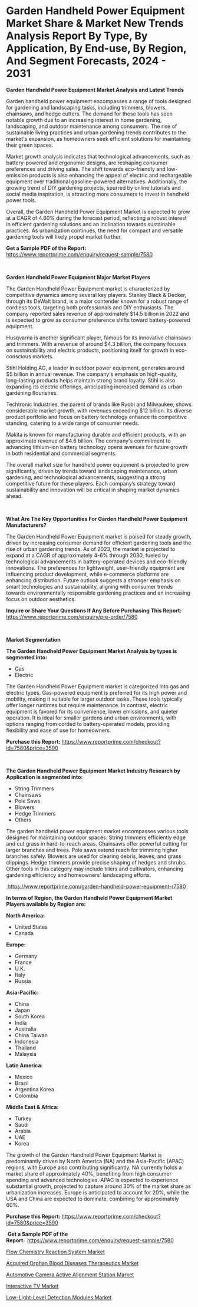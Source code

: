 <p><h1>Garden Handheld Power Equipment Market Share & Market New Trends Analysis Report By Type, By Application, By End-use, By Region, And Segment Forecasts, 2024 - 2031</h1></p><p><strong>Garden Handheld Power Equipment Market Analysis and Latest Trends</strong></p>
<p><p>Garden handheld power equipment encompasses a range of tools designed for gardening and landscaping tasks, including trimmers, blowers, chainsaws, and hedge cutters. The demand for these tools has seen notable growth due to an increasing interest in home gardening, landscaping, and outdoor maintenance among consumers. The rise of sustainable living practices and urban gardening trends contributes to the market's expansion, as homeowners seek efficient solutions for maintaining their green spaces.</p><p>Market growth analysis indicates that technological advancements, such as battery-powered and ergonomic designs, are reshaping consumer preferences and driving sales. The shift towards eco-friendly and low-emission products is also enhancing the appeal of electric and rechargeable equipment over traditional gasoline-powered alternatives. Additionally, the growing trend of DIY gardening projects, spurred by online tutorials and social media inspiration, is attracting more consumers to invest in handheld power tools.</p><p>Overall, the Garden Handheld Power Equipment Market is expected to grow at a CAGR of 4.60% during the forecast period, reflecting a robust interest in efficient gardening solutions and an inclination towards sustainable practices. As urbanization continues, the need for compact and versatile gardening tools will likely propel market further.</p></p>
<p><strong>Get a Sample PDF of the Report:&nbsp;</strong> <a href="https://www.reportprime.com/enquiry/request-sample/7580">https://www.reportprime.com/enquiry/request-sample/7580</a></p>
<p>&nbsp;</p>
<p><strong>Garden Handheld Power Equipment Major Market Players</strong></p>
<p><p>The Garden Handheld Power Equipment market is characterized by competitive dynamics among several key players. Stanley Black & Decker, through its DeWalt brand, is a major contender known for a robust range of cordless tools, targeting both professionals and DIY enthusiasts. The company reported sales revenue of approximately $14.5 billion in 2022 and is expected to grow as consumer preference shifts toward battery-powered equipment.</p><p>Husqvarna is another significant player, famous for its innovative chainsaws and trimmers. With a revenue of around $4.3 billion, the company focuses on sustainability and electric products, positioning itself for growth in eco-conscious markets.</p><p>Stihl Holding AG, a leader in outdoor power equipment, generates around $5 billion in annual revenue. The company's emphasis on high-quality, long-lasting products helps maintain strong brand loyalty. Stihl is also expanding its electric offerings, anticipating increased demand as urban gardening flourishes.</p><p>Techtronic Industries, the parent of brands like Ryobi and Milwaukee, shows considerable market growth, with revenues exceeding $12 billion. Its diverse product portfolio and focus on battery technology enhance its competitive standing, catering to a wide range of consumer needs.</p><p>Makita is known for manufacturing durable and efficient products, with an approximate revenue of $4.6 billion. The company's commitment to advancing lithium-ion battery technology opens avenues for future growth in both residential and commercial segments.</p><p>The overall market size for handheld power equipment is projected to grow significantly, driven by trends toward landscaping maintenance, urban gardening, and technological advancements, suggesting a strong competitive future for these players. Each company’s strategy toward sustainability and innovation will be critical in shaping market dynamics ahead.</p></p>
<p>&nbsp;</p>
<p><strong>What Are The Key Opportunities For Garden Handheld Power Equipment Manufacturers?</strong></p>
<p><p>The Garden Handheld Power Equipment market is poised for steady growth, driven by increasing consumer demand for efficient gardening tools and the rise of urban gardening trends. As of 2023, the market is projected to expand at a CAGR of approximately 4-6% through 2030, fueled by technological advancements in battery-operated devices and eco-friendly innovations. The preferences for lightweight, user-friendly equipment are influencing product development, while e-commerce platforms are enhancing distribution. Future outlook suggests a stronger emphasis on smart technologies and sustainability, aligning with consumer trends towards environmentally responsible gardening practices and an increasing focus on outdoor aesthetics.</p></p>
<p><strong>Inquire or Share Your Questions If Any Before Purchasing This Report:</strong> <a href="https://www.reportprime.com/enquiry/pre-order/7580">https://www.reportprime.com/enquiry/pre-order/7580</a></p>
<p>&nbsp;</p>
<p><strong>Market Segmentation</strong></p>
<p><strong>The Garden Handheld Power Equipment Market Analysis by types is segmented into:</strong></p>
<p><ul><li>Gas</li><li>Electric</li></ul></p>
<p><p>The Garden Handheld Power Equipment market is categorized into gas and electric types. Gas-powered equipment is preferred for its high power and mobility, making it suitable for larger outdoor tasks. These tools typically offer longer runtimes but require maintenance. In contrast, electric equipment is favored for its convenience, lower emissions, and quieter operation. It is ideal for smaller gardens and urban environments, with options ranging from corded to battery-operated models, providing flexibility and ease of use for homeowners.</p></p>
<p><strong>Purchase this Report:&nbsp;</strong><a href="https://www.reportprime.com/checkout?id=7580&price=3590">https://www.reportprime.com/checkout?id=7580&price=3590</a></p>
<p>&nbsp;</p>
<p><strong>The Garden Handheld Power Equipment Market Industry Research by Application is segmented into:</strong></p>
<p><ul><li>String Trimmers</li><li>Chainsaws</li><li>Pole Saws</li><li>Blowers</li><li>Hedge Trimmers</li><li>Others</li></ul></p>
<p><p>The garden handheld power equipment market encompasses various tools designed for maintaining outdoor spaces. String trimmers efficiently edge and cut grass in hard-to-reach areas. Chainsaws offer powerful cutting for larger branches and trees. Pole saws extend reach for trimming higher branches safely. Blowers are used for clearing debris, leaves, and grass clippings. Hedge trimmers provide precise shaping of hedges and shrubs. Other tools in this category may include tillers and cultivators, enhancing gardening efficiency and homeowners' landscaping efforts.</p></p>
<p><a href="https://www.reportprime.com/garden-handheld-power-equipment-r7580">&nbsp;https://www.reportprime.com/garden-handheld-power-equipment-r7580</a></p>
<p><strong>In terms of Region, the Garden Handheld Power Equipment Market Players available by Region are:</strong></p>
<p>
    <p> <strong> North America: </strong>
        <ul>
            <li>United States</li>
            <li>Canada</li>
        </ul>
        </p> 
    <p> <strong> Europe: </strong>
        <ul>
            <li>Germany</li>
            <li>France</li>
            <li>U.K.</li>
            <li>Italy</li>
            <li>Russia</li>
        </ul>
        </p> 
    <p> <strong> Asia-Pacific: </strong>
        <ul>
            <li>China</li>
            <li>Japan</li>
            <li>South Korea</li>
            <li>India</li>
            <li>Australia</li>
            <li>China Taiwan</li>
            <li>Indonesia</li>
            <li>Thailand</li>
            <li>Malaysia</li>
        </ul>
        </p> 
    <p> <strong> Latin America: </strong>
        <ul>
            <li>Mexico</li>
            <li>Brazil</li>
            <li>Argentina Korea</li>
            <li>Colombia</li>
        </ul>
        </p> 
    <p> <strong> Middle East & Africa: </strong>
        <ul>
            <li>Turkey</li>
            <li>Saudi</li>
            <li>Arabia</li>
            <li>UAE</li>
            <li>Korea</li>
        </ul>
    </p>
    </p>
<p><p>The growth of the Garden Handheld Power Equipment Market is predominantly driven by North America (NA) and the Asia-Pacific (APAC) regions, with Europe also contributing significantly. NA currently holds a market share of approximately 40%, benefiting from high consumer spending and advanced technologies. APAC is expected to experience substantial growth, projected to capture around 30% of the market share as urbanization increases. Europe is anticipated to account for 20%, while the USA and China are expected to dominate, combining for approximately 60%.</p></p>
<p><strong>Purchase this Report: </strong><a href="https://www.reportprime.com/checkout?id=7580&price=3590">https://www.reportprime.com/checkout?id=7580&price=3590</a></p>
<p>&nbsp;<strong>Get a Sample PDF of the Report:&nbsp;&nbsp;</strong><a href="https://www.reportprime.com/enquiry/request-sample/7580">https://www.reportprime.com/enquiry/request-sample/7580</a></p>
<p><strong></strong></p>
<p><p><a href="https://github.com/MarciaRunte/Market-Research-Report-List-1/blob/main/flow-chemistry-reaction-system-market.md">Flow Chemistry Reaction System Market</a></p><p><a href="https://medium.com/@cesailson56547/acquired-orphan-blood-diseases-therapeutics-market-size-growth-and-industry-analysis-by-market-f79c93f43033?postPublishedType=initial">Acquired Orphan Blood Diseases Therapeutics Market</a></p><p><a href="https://issuu.com/reportprime-2/docs/automotive-camera-active-alignment-_8f585fca4c4d2d">Automotive Camera Active Alignment Station Market</a></p><p><a href="https://www.linkedin.com/pulse/global-interactive-tv-market-sector2024-2031-metrics-strategic-m2rbc?trackingId=MUwy3WT4TB2g%2F524XjfWZw%3D%3D">Interactive TV Market</a></p><p><a href="https://github.com/MariaWashington76/Market-Research-Report-List-1/blob/main/low-light-level-detection-modules-market.md">Low-Light-Level Detection Modules Market</a></p></p>